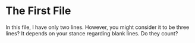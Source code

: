 # The First File

In this file, I have only two lines. However, you might consider it to be three lines? It depends on your stance regarding blank lines. Do they count?